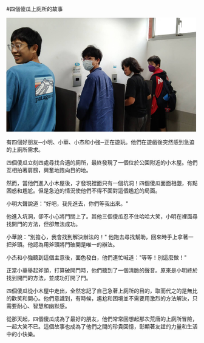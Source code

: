 #四個傻瓜上廁所的故事

<img src="fourfools.jpg" alt="四個傻瓜" width="500" height="300">

有四個好朋友─小明、小華、小杰和小強─正在遊玩。他們在遊戲後突然感到急迫的上廁所需求。

四個傻瓜立刻四處尋找合適的廁所，最終發現了一個位於公園附近的小木屋。他們互相拍著肩膀，興奮地跑向目的地。

然而，當他們進入小木屋後，才發現裡面只有一個坑洞！四個傻瓜面面相覷，有點困惑和尷尬。但是急迫的情況使他們不得不面對這個尷尬的局面。

小明大聲說道："好吧，我先進去，你們等我出來。"

他進入坑洞，卻不小心將門關上了。其他三個傻瓜忍不住哈哈大笑，小明在裡面尋找開門的方法，但卻無法成功。

小華說："別擔心，我會找到解決辦法的！" 他跑去尋找幫助，回來時手上拿著一把斧頭。他認為用斧頭將門破開是唯一的辦法。

小杰和小強聽到這個主意後，面色發白，他們連忙喊道："等等！別這麼做！"

正當小華舉起斧頭，打算破開門時，他們聽到了一個清脆的聲音。原來是小明終於找到開門的方法，並成功打開了門。

四個傻瓜從小木屋中走出，全然忘記了自己急著上廁所的目的，取而代之的是無比的歡笑和開心。他們意識到，有時候，尷尬和困境並不需要用激烈的方法解決，只需要耐心、智慧和幽默感。

從那天起，四個傻瓜成為了最好的朋友，他們常常回想起那次荒唐的上廁所冒險，一起大笑不已。這個故事也成為了他們之間的珍貴回憶，彰顯著友誼的力量和生活中的小快樂。